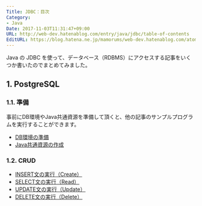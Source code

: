 ```yaml
---
Title: JDBC：目次
Category:
- Java
Date: 2017-11-03T11:31:47+09:00
URL: http://web-dev.hatenablog.com/entry/java/jdbc/table-of-contents
EditURL: https://blog.hatena.ne.jp/mamorums/web-dev.hatenablog.com/atom/entry/8599973812314001883
---
```


Java の JDBC を使って、データベース（RDBMS）にアクセスする記事をいくつか書いたのでまとめてみました。

## 1. PostgreSQL
### 1.1. 準備
事前にDB環境やJava共通資源を準備して頂くと、他の記事のサンプルプログラムを実行することができます。

- [DB環境の準備](/entry/java/jdbc/postgresql/db-env)
- [Java共通資源の作成](/entry/java/jdbc/postgresql/java-project-common-class)

### 1.2. CRUD
- [INSERT文の実行（Create）](/entry/java/jdbc/postgresql/crud/insert)
- [SELECT文の実行（Read）](/entry/java/jdbc/postgresql/crud/select)
- [UPDATE文の実行（Update）](/entry/java/jdbc/postgresql/crud/update)
- [DELETE文の実行（Delete）](/entry/java/jdbc/postgresql/crud/delete)

